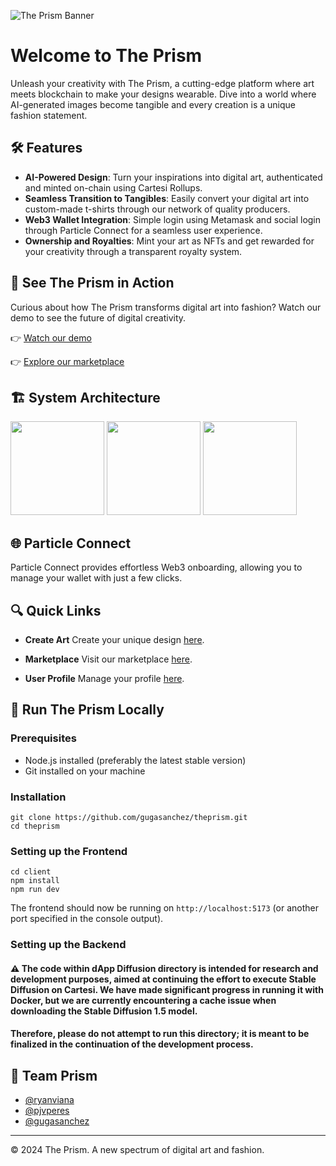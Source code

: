 ![The Prism Banner](https://github.com/gugasanchez/theprism/assets/62973287/ac16ce4e-cced-4a22-8570-f42ae4346cba)

# Welcome to The Prism 

Unleash your creativity with The Prism, a cutting-edge platform where art meets blockchain to make your designs wearable. Dive into a world where AI-generated images become tangible and every creation is a unique fashion statement.

## 🛠️ Features

- **AI-Powered Design**: Turn your inspirations into digital art, authenticated and minted on-chain using Cartesi Rollups.
- **Seamless Transition to Tangibles**: Easily convert your digital art into custom-made t-shirts through our network of quality producers.
- **Web3 Wallet Integration**: Simple login using Metamask and social login through Particle Connect for a seamless user experience.
- **Ownership and Royalties**: Mint your art as NFTs and get rewarded for your creativity through a transparent royalty system.

## 🚀 See The Prism in Action

Curious about how The Prism transforms digital art into fashion? Watch our demo to see the future of digital creativity.

👉 [Watch our demo](https://www.youtube.com/)

👉 [Explore our marketplace](localhost:5173)

## 🏗️ System Architecture
<p float="left">
  <img src="https://github.com/gugasanchez/theprism/assets/62973287/659ae2a4-095c-42d1-bbac-f07d4656c6dc" width="150" />
  <img src="https://github.com/gugasanchez/theprism/assets/62973287/6617f73f-f89b-4ef4-bc57-37dcb0234939" width="150" /> 
  <img src="https://github.com/gugasanchez/theprism/assets/62973287/bf7928ea-cd22-4f87-b5b5-7f16874fae40" width="150" />
</p>


## 🌐 Particle Connect

Particle Connect provides effortless Web3 onboarding, allowing you to manage your wallet with just a few clicks.

## 🔍 Quick Links

- **Create Art**
  Create your unique design [here](https://the-prism.io/create).

- **Marketplace**
  Visit our marketplace [here](https://the-prism.io/marketplace).

- **User Profile**
  Manage your profile [here](https://the-prism.io/profile).

## 📌 Run The Prism Locally

### Prerequisites
- Node.js installed (preferably the latest stable version)
- Git installed on your machine

### Installation
```
git clone https://github.com/gugasanchez/theprism.git
cd theprism
```

### Setting up the Frontend
```
cd client
npm install
npm run dev
```
The frontend should now be running on `http://localhost:5173` (or another port specified in the console output).

### Setting up the Backend

#### ⚠ The code within dApp Diffusion directory is intended for research and development purposes, aimed at continuing the effort to execute Stable Diffusion on Cartesi. We have made significant progress in running it with Docker, but we are currently encountering a cache issue when downloading the Stable Diffusion 1.5 model.

#### Therefore, please do not attempt to run this directory; it is meant to be finalized in the continuation of the development process. 


## 👥 Team Prism

- [@ryanviana](https://www.github.com/ryanviana)
- [@pjvperes](https://www.github.com/pjvperes)
- [@gugasanchez](https://www.github.com/gugasanchez)

---

© 2024 The Prism. A new spectrum of digital art and fashion.


